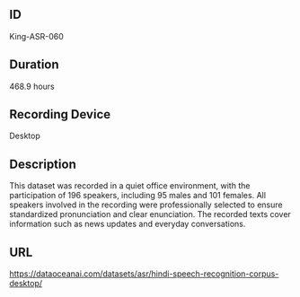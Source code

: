 ## ID
King-ASR-060
## Duration
468.9 hours
## Recording Device
Desktop
## Description
This dataset was recorded in a quiet office environment, with the participation of 196 speakers, including 95 males and 101 females. All speakers involved in the recording were professionally selected to ensure standardized pronunciation and clear enunciation. The recorded texts cover information such as news updates and everyday conversations.
## URL
https://dataoceanai.com/datasets/asr/hindi-speech-recognition-corpus-desktop/
